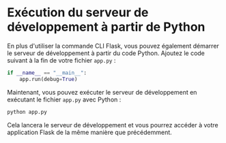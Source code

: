 # Exécution du serveur de développement à partir de Python

En plus d'utiliser la commande CLI Flask, vous pouvez également démarrer le serveur de développement à partir du code Python. Ajoutez le code suivant à la fin de votre fichier `app.py` :

```python
if __name__ == "__main__":
    app.run(debug=True)
```

Maintenant, vous pouvez exécuter le serveur de développement en exécutant le fichier `app.py` avec Python :

```bash
python app.py
```

Cela lancera le serveur de développement et vous pourrez accéder à votre application Flask de la même manière que précédemment.
